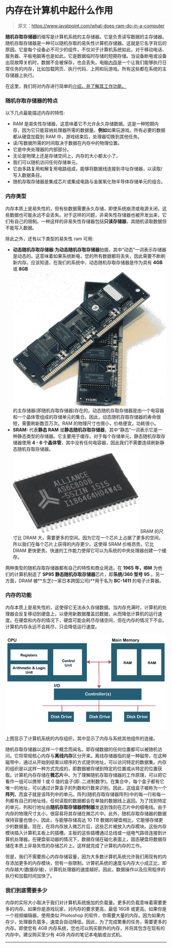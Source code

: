 # 内存在计算机中起什么作用

> 原文：<https://www.javatpoint.com/what-does-ram-do-in-a-computer>

**随机存取存储器**的缩写是计算机系统的主存储器。它是负责读写数据的主存储器。随机存取存储器是一种可以随机存取的易失性计算机存储器。这就是它名字背后的原因。它是每个设备必不可少的组件，不仅对于计算机系统如此，对于移动电话、服务器、平板电脑等也是如此。它是数据临时存储的短期存储。当设备断电或设备出现故障关机时，数据不会被保存，也会丢失。电脑[内存](https://www.javatpoint.com/ram-full-form)是一个让我们能够执行日常任务的内存，比如加载网页、执行代码、上网和玩游戏。所有这些都在系统的主存储器上执行。

在这里，我们将对内存进行简单的[介绍，并了解其工作功能。](https://www.javatpoint.com/ram)

### 随机存取存储器的特点

以下几点最能描述内存的特性:

*   RAM 是易失性存储器，这意味着它不允许永久存储数据。这是一种短期内存，因为它只能容纳处理器所需的数据量。**例如**如果玩游戏，所有必要的数据都从硬盘加载到 RAM 中，游戏结束后，处理器切换到其他任务。
*   读/写数据所需的时间取决于数据在内存中的物理位置。
*   它是中央处理器的内部部分。
*   无论是物理上还是存储空间上，内存的大小都太小了。
*   我们可以随机访问任何存储单元。
*   它由多路复用和解复用电路组成，能够将数据线连接到寻址存储器，以读取/写入数据条目。
*   随机存取存储器是集成芯片或集成电路与金属氧化物半导体存储单元的组合。

### 内存类型

内存本质上是易失性的，但有些数据需要永久存储，即使系统崩溃或电源关闭，这些数据也可能永远不会丢失。对于这样的问题，非易失性存储器也被开发出来，它们有自己的限制。一种这样的非易失性存储器包括**只读存储器**，其随机读取数据但不能写入数据。

除此之外，还有以下类型的易失性 ram 可用:

*   **动态随机存取存储器:**为**动态随机存取存储器**拍摄，其中“动态”一词表示存储器是动态的。这意味着如果系统断电，您的所有数据都将丢失，因此需要不断刷新内存。应该知道，在我们的系统中，动态随机存取存储器是作为具有 **4GB** 或 **8GB**
    ![What Does RAM Do In A Computer](img/633a0a06ba3747c61115414bf4ceba43.png)
    的主存储器(即随机存取存储器)存在的。动态随机存取存储器是由一个电容器和一个晶体管组成的存储单元的集合。因此，动态随机存取存储器的寿命很短，需要刷新数百万次。RAM 的物理尺寸也很小，价格便宜，功耗很小。
*   **SRAM:** 代表**静态 RAM** 或**静态随机存取存储器**，其中“静态”一词表示它是一种静态类型的存储器。它主要用于缓存。对于每个存储单元，静态随机存取存储器使用 **4 - 6 个晶体管**，其中没有任何电容器，因此我们不需要连续刷新静态随机存取存储器。
    ![What Does RAM Do In A Computer](img/17076aa98cea260a4eb8cda9801f99cc.png)
    SRAM 的尺寸比 DRAM 大，需要更多的空间。因为它在一个芯片上占据了更多的空间，所以我们在每个芯片上获得的内存更少。这使得 SRAM 价格昂贵。它比 DRAM 更快更贵。快速的工作能力使得它可以为系统的中央处理器创建一个缓存。

两种类型的随机存取存储器都有自己的特性和商业用途。在 **1965 年，IBM** 为他们的计算机制造了 **SP95 静态随机存取存储器**芯片，即**系统/360 型号 95** 。另一方面，DRAM 被**东芝(一家日本跨国公司)**用于名为 **BC-1411** 的电子计算器。

### 内存的功能

内存本质上是易失性的，这使得它无法永久存储数据。当内存充满时，计算机的处理器会反复移动到硬盘上，以便用新数据覆盖旧数据，从而降低计算机的运行速度。在硬盘和内存的情况下，硬盘可能会耗尽存储空间，但在内存的情况下不会。计算机内存永远不会耗尽，只会降低运行速度。

![What Does RAM Do In A Computer](img/7d1fa5aa74b0f2fc0529c9575110bac2.png)

上图显示了计算机系统的内存组织，其中显示了内存与系统其他组件的连接。

随机存取存储器以这样一个概念而闻名，即存储数据的任何位置都可以被随机访问。它将常规核心内存与**离线内存**区分开来。离线存储器指的是一种磁带，在这种磁带中，通过从开始到结束以顺序的方式提供地址，可以访问特定的数据集。内存的组织是以这样一种方式完成的，即数据被存储到特定的位置或从特定的位置获取。计算机内存存储在**微芯片**中。为了理解随机存取存储器的工作原理，可以把它看作一组可以携带 1 或 0 值的盒子(即..二进制数字)。在集合中，每个盒子都有它唯一的地址，可以通过计算盒子的列数和行数来识别。因此，这组盒子被称为一个**阵列**，而盒子就是该阵列中的单元。阵列(随机存取存储器阵列)中的每一行和每一列都有自己的地址线，任何读取的数据都会在单独的数据线上返回。为了找到特定的单元，列和行地址由**随机存取存储器控制器**发送到蚀刻在芯片中的细电线。由于内存的物理尺寸太小，很容易将其存储在微芯片中。此外，随机存取存储器的数据保持容量也很小，因此，与能够存储高达 10 TB 数据的硬盘相比，它能够存储更少的数据量。现在，在将内存放入微芯片后，这些芯片被放入内存模块。这些内存模块插入计算机主板上的插槽。主板的这些插槽通过总线或一组电气路径连接到计算机处理器。在硬盘驱动器的情况下，数据存储在磁化表面上，固态硬盘将数据存储在本质上非易失性的存储芯片上。这样就完成了计算机内存的工作。

但是，我们不需要担心内存存储容量，因为大多数计算机系统允许我们用现有的内存添加更多的内存模块，但有一些限制。计算机系统的速度与内存大小成正比，即内存越大(数据存储)，计算机处理器的速度越好。因此，数据操作以及应用程序的执行和加载时间加快了。

### 我们到底需要多少

内存的实际大小取决于我们对计算机系统施加的负载量。更多的负载意味着需要更多的内存。如果你是游戏玩家，对内存的要求更高，最低 16GB 或更高。如果你是一个视频编辑器，使用类似 Photoshop 的软件，你需要大量的内存。因为如果内存少，处理器负载多，速度会自动降低。因此，为了完成繁重的任务，需要更多的内存。即使您有 4GB 内存系统，您也可以购买额外的内存，并将其包含在现有的内存中。建议购买至少有 4GB 内存的笔记本电脑或台式机。

* * *